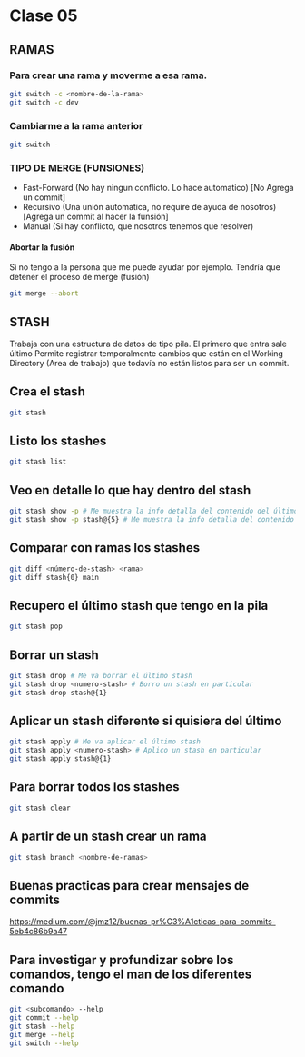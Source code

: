 # Clase 05

## RAMAS

### Para crear una rama y moverme a esa rama.

```sh
git switch -c <nombre-de-la-rama>
git switch -c dev
```
### Cambiarme a la rama anterior

```sh
git switch -
```

### TIPO DE MERGE (FUNSIONES)

* Fast-Forward (No hay ningun conflicto. Lo hace automatico) [No Agrega un commit]
* Recursivo (Una unión automatica, no require de ayuda de nosotros) [Agrega un commit al hacer la funsión]
* Manual (Si hay conflicto, que nosotros tenemos que resolver)

#### Abortar la fusión
Si no tengo a la persona que me puede ayudar por ejemplo. Tendría que detener el proceso de merge (fusión)

```sh
git merge --abort
```

## STASH
Trabaja con una estructura de datos de tipo pila. El primero que entra sale último
Permite registrar temporalmente cambios que están en el Working Directory (Area de trabajo) que todavía no están listos para ser un commit.

## Crea el stash

```sh
git stash 
```

## Listo los stashes

```sh
git stash list
```

## Veo en detalle lo que hay dentro del stash

```sh
git stash show -p # Me muestra la info detalla del contenido del último stash
git stash show -p stash@{5} # Me muestra la info detalla del contenido del stash indicado
```

## Comparar con ramas los stashes

```sh
git diff <número-de-stash> <rama>
git diff stash{0} main
```

## Recupero el último stash que tengo en la pila

```sh
git stash pop
```

## Borrar un stash

```sh
git stash drop # Me va borrar el último stash
git stash drop <numero-stash> # Borro un stash en particular
git stash drop stash@{1}
```

## Aplicar un stash diferente si quisiera del último

```sh
git stash apply # Me va aplicar el último stash
git stash apply <numero-stash> # Aplico un stash en particular
git stash apply stash@{1}
```

## Para borrar todos los stashes

```sh
git stash clear
```

## A partir de un stash crear un rama

```sh
git stash branch <nombre-de-ramas>
```

## Buenas practicas para crear mensajes de commits

<https://medium.com/@jmz12/buenas-pr%C3%A1cticas-para-commits-5eb4c86b9a47>

## Para investigar y profundizar sobre los comandos, tengo el man de los diferentes comando

```sh
git <subcomando> --help
git commit --help
git stash --help
git merge --help
git switch --help
```
